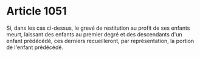 # Article 1051

Si, dans les cas ci-dessus, le grevé de restitution au profit de ses enfants meurt, laissant des enfants au premier degré et des descendants d'un enfant prédécédé, ces derniers recueilleront, par représentation, la portion de l'enfant prédécédé.